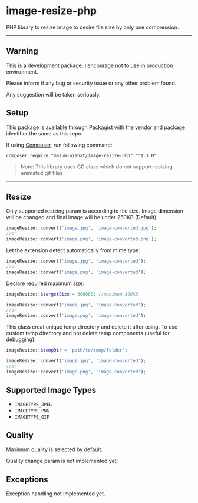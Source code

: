 image-resize-php
================

PHP library to resize image to desire file size by only one compression.

------------------

Warning
-----
This is a development package. I encourage not to use in production environment.

Please inform if any bug or security issue or any other problem found.

Any suggestion will be taken seriously. 

Setup
-----

This package is available through Packagist with the vendor and package identifier the same as this repo.

If using [Composer](https://getcomposer.org/), run following command:

```command
composer require "masum-nishat/image-resize-php":"^1.1.0"
```

> Note: This library uses GD class which do not support resizing animated gif files

------------------

Resize
------

Only supported resizing param is according to file size. Image dimension will
be changed and final image will be under 250KB (Default). 

```php
imageResize::convert('image.jpg', 'image-converted.jpg');
//or
imageResize::convert('image.png', 'image-converted.png');
```

Let the extension detect automatically from mime type: 

```php
imageResize::convert('image.jpg', 'image-converted');
//or
imageResize::convert('image.png', 'image-converted');
```

Declare required maximum size:

```php
imageResize::$targetSize = 300000; //maximum 300KB

imageResize::convert('image.jpg', 'image-converted');
//or
imageResize::convert('image.png', 'image-converted');
```

This class creat unique temp directory and delete it after using.
To use custom temp directory and not delete temp components (useful 
for debugging):

```php
imageResize::$tempDir = 'path/to/temp/folder';

imageResize::convert('image.jpg', 'image-converted');
//or
imageResize::convert('image.png', 'image-converted');
```


Supported Image Types
-----------

- `IMAGETYPE_JPEG`
- `IMAGETYPE_PNG`
- `IMAGETYPE_GIF`


Quality
-------

Maximum quality is selected by default. 

Quality change param is not implemented yet;

Exceptions
--------

Exception handling not implemented yet.